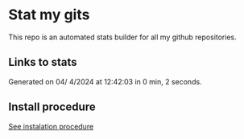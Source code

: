 # Stat my gits

This repo is an automated stats builder for all my github repositories.

## Links to stats


Generated on 04/ 4/2024 at 12:42:03 in 0 min, 2 seconds.

## Install procedure

[See instalation procedure](./src/install.md)
